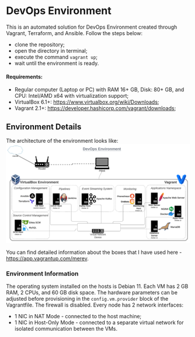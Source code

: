# DevOps Environment
This is an automated solution for DevOps Environment created through Vagrant, Terraform, and Ansible. Follow the steps below:
 - clone the repository; 
 - open the directory in terminal;
 - execute the command `vagrant up`;
 - wait until the environment is ready.

#### Requirements:

 - Regular computer (Laptop or PC) with RAM 16+ GB, Disk: 80+ GB, and CPU: Intel/AMD x64 with virtualization support;
 - VirtualBox 6.1+:  https://www.virtualbox.org/wiki/Downloads;
 - Vagrant 2.1+:  https://developer.hashicorp.com/vagrant/downloads;

## Environment Details
The architecture of the environment looks like:
![general setup](architecture.png)

You can find detailed information about the boxes that I have used here - https://app.vagrantup.com/merev.

### Environment Information
The operating system installed on the hosts is Debian 11. Each VM has 2 GB RAM, 2 CPUs, and 60 GB disk space. The hardware parameters can be adjusted before provisioning in the `config.vm.provider` block of the Vagrantfile. The firewall is disabled. Every node has 2 network interfaces:
 - 1 NIC in NAT Mode - connected to the host machine;
 - 1 NIC in Host-Only Mode - connected to a separate virtual network for isolated communication between the VMs.
